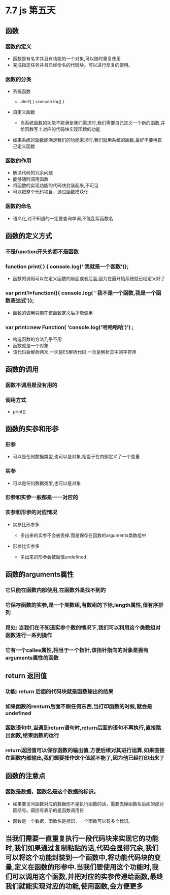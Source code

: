 # 7.7 js 第五天

## 函数

### 函数的定义

- 函数是有名字并且有功能的一个对象,可以随时重复使用
- 完成指定任务并且已经命名的代码块。可以进行反复的使用。

### 函数的分类

- 系统函数

	- alert(  )  console.log(  )

- 自定义函数

	- 当系统函数的功能不能满足我们需求时,我们需要自己定义一个新的函数,并给函数写上对应的代码块实现函数的功能

- 如果系统的函数能满足我们的功能需求时,我们就用系统的函数,最好不要再自己定义函数

### 函数的作用

- 解决代码的冗余问题
- 能够随时调用函数
- 将函数的实现功能的代码块封装起来,不可见
- 可以把整个代码项目，通过函数模块化

### 函数的命名

- 语义化,对不知道的一定要查询单词,不能乱写函数名

## 函数的定义方式

### 不是function开头的都不是函数

### function print( ) { console.log(' 我就是一个函数')};

- 函数的调用可以在定义函数的前面或者后面,因为在最开始系统就已经定义好了

### var print1=function(){ console.log( ' 我不是一个函数,我是一个函数表达式')};

- 函数的调用只能在该函数定义后才能调用

### var  print=new Function( 'console.log('哈哈哈哈')') ;

- 构造函数的方法几乎不用
- 函数就是一个对象
- 该代码会解析两次,一次是ES解析代码.一次是解析其中的字符串

## 函数的调用

### 函数不调用是没有用的

### 调用方式

- print()

## 函数的实参和形参

### 形参

- 可以是任何数据类型,也可以是对象,相当于在内部定义了一个变量

### 实参

- 可以是任何数据类型,也可以是对象

### 形参和实参一般都是一一对应的

### 实参和形参的对应情况

- 实参比形参多

	- 多出来的实参不会被丢掉,而是保存在函数的arguments类数组中

- 形参比实参多

	- 多出来的形参会被赋值undefined

## 函数的arguments属性

### 它只能在函数内部使用,在函数外是找不到的

### 它保存函数的实参,是一个类数组,有数组的下标,length属性,值有序排列

### 用处:  当我们在不知道实参个数的情况下,我们可以利用这个类数组对函数进行一系列操作

### 它有一个callee属性,相当于一个指针,该指针指向的对象是拥有arguments属性的函数

## return 返回值

### 功能: return  后面的代码块就是函数输出的结果

### 如果函数的renturn后面不跟任何东西,当打印函数的时候,就会是undefined

### 函数语句中,当遇到return语句时,return后面的语句不再执行,直接跳出函数,结束函数的运行

### return返回值可以保存函数的输出值,方便后续对其进行运算,如果直接在函数内部输出,我们想要操作这个值就不能了,因为他已经打印出来了

## 函数的注意点

### 函数是数据，函数名是这个数据的标识。

- 如果要访问函数对应的数据而不是执行函数的话，需要去掉函数名后面的那对圆括号。圆括号表示的是函数调用符

- 函数是一个数据，函数名是标识，一个函数可以有多个标识。

## 当我们需要一直重复执行一段代码块来实现它的功能时,我们如果通过复制粘贴的话,代码会显得冗余,我们可以将这个功能封装到一个函数中,将功能代码块的变量,定义在函数的形参中.当我们要使用这个功能时,我们可以调用这个函数,并把对应的实参传递给函数,最终我们就能实现对应的功能,使用函数,会方便更多

